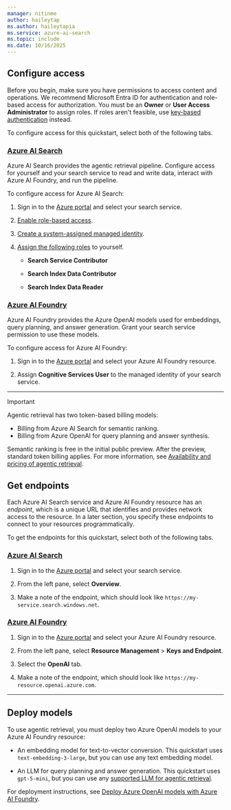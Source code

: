 ```yaml
---
manager: nitinme
author: haileytap
ms.author: haileytapia
ms.service: azure-ai-search
ms.topic: include
ms.date: 10/16/2025
---
```


## Configure access

Before you begin, make sure you have permissions to access content and operations. We recommend Microsoft Entra ID for authentication and role-based access for authorization. You must be an **Owner** or **User Access Administrator** to assign roles. If roles aren't feasible, use [key-based authentication](../../search-security-api-keys.md) instead.

To configure access for this quickstart, select both of the following tabs.

### [Azure AI Search](#tab/search-perms)

Azure AI Search provides the agentic retrieval pipeline. Configure access for yourself and your search service to read and write data, interact with Azure AI Foundry, and run the pipeline.

To configure access for Azure AI Search:

1. Sign in to the [Azure portal](https://portal.azure.com/) and select your search service.

1. [Enable role-based access](../../search-security-enable-roles.md).

1. [Create a system-assigned managed identity](../../search-how-to-managed-identities.md#create-a-system-managed-identity).

1. [Assign the following roles](../../search-security-rbac.md#how-to-assign-roles-in-the-azure-portal) to yourself.

    + **Search Service Contributor**

    + **Search Index Data Contributor**

    + **Search Index Data Reader**

### [Azure AI Foundry](#tab/foundry-perms)

Azure AI Foundry provides the Azure OpenAI models used for embeddings, query planning, and answer generation. Grant your search service permission to use these models.

To configure access for Azure AI Foundry:

1. Sign in to the [Azure portal](https://portal.azure.com/) and select your Azure AI Foundry resource.

1. Assign **Cognitive Services User** to the managed identity of your search service.

---

> [!IMPORTANT]
> Agentic retrieval has two token-based billing models:
>
> + Billing from Azure AI Search for semantic ranking.
> + Billing from Azure OpenAI for query planning and answer synthesis.
>
> Semantic ranking is free in the initial public preview. After the preview, standard token billing applies. For more information, see [Availability and pricing of agentic retrieval](../../agentic-retrieval-overview.md#availability-and-pricing).

## Get endpoints

Each Azure AI Search service and Azure AI Foundry resource has an *endpoint*, which is a unique URL that identifies and provides network access to the resource. In a later section, you specify these endpoints to connect to your resources programmatically.

To get the endpoints for this quickstart, select both of the following tabs.

### [Azure AI Search](#tab/search-endpoint)

1. Sign in to the [Azure portal](https://portal.azure.com/) and select your search service.

1. From the left pane, select **Overview**.

1. Make a note of the endpoint, which should look like `https://my-service.search.windows.net`.

### [Azure AI Foundry](#tab/foundry-endpoint)

1. Sign in to the [Azure portal](https://portal.azure.com/) and select your Azure AI Foundry resource.

1. From the left pane, select **Resource Management** > **Keys and Endpoint**.

1. Select the **OpenAI** tab.

1. Make a note of the endpoint, which should look like `https://my-resource.openai.azure.com`.

---

## Deploy models

To use agentic retrieval, you must deploy two Azure OpenAI models to your Azure AI Foundry resource:

+ An embedding model for text-to-vector conversion. This quickstart uses `text-embedding-3-large`, but you can use any text embedding model.

+ An LLM for query planning and answer generation. This quickstart uses `gpt-5-mini`, but you can use any [supported LLM for agentic retrieval](../../agentic-retrieval-how-to-create-knowledge-base.md#supported-models).

For deployment instructions, see [Deploy Azure OpenAI models with Azure AI Foundry](/azure/ai-foundry/how-to/deploy-models-openai).
